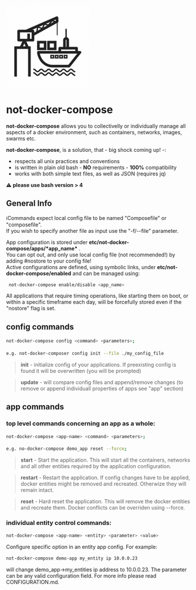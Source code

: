 <img src="./logo.png" width="45%"/>

# not-docker-compose

<b>not-docker-compose</b> allows you to collectivelly or individually manage all aspects of a docker environment, such as containers, networks, images, swarms etc.

<b>not-docker-compose</b>, is a solution, that - big shock coming up! -:
- respects all unix practices and conventions
- is written in plain old bash - <b>NO</b> requirements - <b>100%</b> compatibility
- works with both simple text files, as well as JSON (requires jq) 

:warning: <b>please use bash version > 4</b>

## General Info

:information_source:Commands expect local config file to be named "Composefile" or "composefile".  
If you wish to specify another file as input use the "-f/--file" parameter. 

App configuration is stored under <b>etc/not-docker-compose/apps/\*app_name*</b> .  
You can opt out, and only use local config file (not recommended!) by adding #nostore to your config file!  
Active configurations are defined, using symbolic links, under <b>etc/not-docker-compose/enabled</b> and can be managed using:

```bash
 not-docker-compose enable/disable <app_name>
```

All applications that require timing operations, like starting them on boot, or within a specific timeframe each day, will be forcefully stored even if the "nostore" flag is set.
## config commands

```bash
not-docker-compose config <command> <parameters>;

e.g. not-docker-composer config init --file ./my_config_file
```

> <b>init</b> - initialize config of your applications. If preexisting config is found it will be overwritten (you will be prompted)

> <b>update</b> - will compare config files and append/remove changes (to remove or append individuall properties of apps see "app" section)

## app commands


### top level commands concerning an app as a whole:
```bash
not-docker-compose <app-name> <command> <parameters>;

e.g. no-docker-compose demo_app reset --force;
```

> <b>start</b> - Start the application. This will start all the containers, networks and all other entities required by the application configuration.

> <b>restart</b> - Restart the application. If config changes have to be applied, docker entities might be removed and recreated. Otherwize they will remain intact.

> <b>reset</b> - Hard reset the application. This will remove the docker entities and recreate them. Docker conflicts can be overriden using --force.

### individual entity control commands:
```bash
not-docker-compose <app-name> <entity> <parameter> <value>
```

Configure specific option in an entity app config. For example:

```bash
not-docker-compose demo-app my_entity ip 10.0.0.23
```

will change demo_app->my_entities ip address to 10.0.0.23.
The parameter can be any valid configuration field. For more info please read CONFIGURATION.md.
